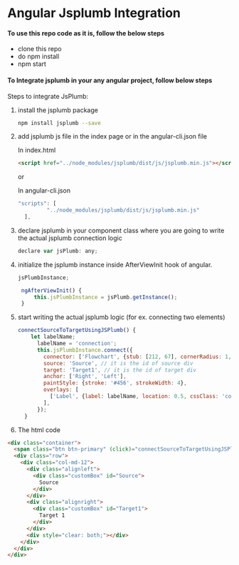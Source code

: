 # Angular Jsplumb Integration

#### To use this repo code as it is, follow the below steps

- clone this repo
- do npm install
- npm start

#### To Integrate jsplumb in your any angular project, follow below steps

Steps to integrate JsPlumb:

1) install the jsplumb package  

    ```sh
    npm install jsplumb --save
    ```
    
2) add jsplumb js file in the index page or in the angular-cli.json file

    In index.html  
    ```html
    <script href="../node_modules/jsplumb/dist/js/jsplumb.min.js"></script>
    ```
    
    or
    
    In angular-cli.json
    
    ```js 
    "scripts": [
             "../node_modules/jsplumb/dist/js/jsplumb.min.js"
      ],
      ```

3) declare jsplumb in your component class where you are going to write the 
actual jsplumb connection logic  

    ```js
    declare var jsPlumb: any;
    ```

4) initialize the jsplumb instance inside AfterViewInit hook of angular.
    ```js
    jsPlumbInstance;
    
     ngAfterViewInit() {
         this.jsPlumbInstance = jsPlumb.getInstance();
     }
     ```
     
5) start writing the actual jsplumb logic (for ex. connecting two elements)
    ```js
    connectSourceToTargetUsingJSPlumb() {
        let labelName;
          labelName = 'connection';
          this.jsPlumbInstance.connect({
            connector: ['Flowchart', {stub: [212, 67], cornerRadius: 1, alwaysRespectStubs: true}],
            source: 'Source', // it is the id of source div
            target: 'Target1', // it is the id of target div
            anchor: ['Right', 'Left'],
            paintStyle: {stroke: '#456', strokeWidth: 4},
            overlays: [
              ['Label', {label: labelName, location: 0.5, cssClass: 'connectingConnectorLabel'}]
            ],
          });
      }
    ```
    
6) The html code
```html
<div class="container">
  <span class="btn btn-primary" (click)="connectSourceToTargetUsingJSPlumb()">Connect</span>
  <div class="row">
    <div class="col-md-12">
      <div class="alignleft">
        <div class="customBox" id="Source">
          Source
        </div>
      </div>
      <div class="alignright">
        <div class="customBox" id="Target1">
          Target 1
        </div>
      </div>
      <div style="clear: both;"></div>
    </div>
  </div>
</div>
```

